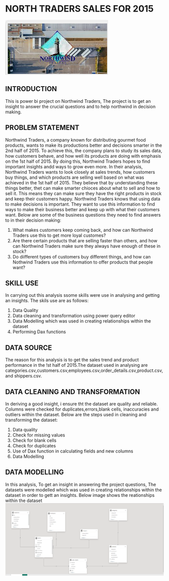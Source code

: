 # NORTH TRADERS SALES FOR 2015

![](https://github.com/akpanmary46/Akpanoluwadamilola/blob/main/NORTHWIND%20IMAGE.png)

## INTRODUCTION
   This is power bi project on Northwind Traders, The project is to get an insight to answer the crucial questions and to help northwind in decision making.
   
## PROBLEM STATEMENT

  Northwind Traders, a company known for distributing gourmet food products, wants to make its productions better and decisions smarter in the 2nd half of 2015. To achieve this, the company plans to study its sales data, how customers behave, and how well its products are doing with emphasis on the 1st half of 2015. By doing this, Northwind Traders hopes to find important insights andd ways to grow even more.
  In their analysis, Northwind Traders wants to look closely at sales trends, how customers buy things, and which products are selling well based on what was achieved in the 1st half of 2015. They believe that by understanding these things better, thet can make smarter chioces about what to sell and how to sell it. This means they can make sure they have the right products in stock and keep their customers happy.
   Northwind Traders knows that using data to make decisions is important. They want to use this information to find ways to make their business better and keep up with what their customers want. Below are some of the business questions they need to find answers to in their decision making:

   1. What makes customers keep coming back, and how can Northwind Traders use this to get more loyal customes?
   2. Are there certain products  that are selling faster than others, and how can Northwind Traders make sure they always have enough of these in stock?
   3. Do diifferent types of customers buy different things, and how can Nothwind Traders use this information to offer products that people want?

## SKILL USE
 In carrying out this analysis ssome skills were use in analysing and getting an insights. The skils use are as follows:
  1. Data Quality
  2. Data cleaning and transformation using power query editor
  3. Data Modelling which was used in creating relationships within the dataset
  4. Performing Dax functions

## DATA SOURCE
  The reason for this analysis is to get the sales trend and product performance in the !st half of 2015.The dataset used in analysing are categories.csv,customers.csv,employees.csv,order_details.csv,product.csv, and shippers.csv.

## DATA CLEANING AND TRANSFORMATION
 In deriving a good insight, i ensure tht the dataset are quality and reliable. Columns were checked for duplicates,errors,blank cells, inaccuracies and outliers within the dataset. Below are the steps used in cleaning and transforming the dataset:
  1. Data quality
  2. Check for missing values
  3. Check for blank cells
  4. Check for duplicates
  5. Use of Dax function in calculating fields and new columns
  6. Data Modelling

## DATA MODELLING
  In this analysis, To get an insight in answering the project questions, The datasets were modelled which was used in creating relationships within the dataset in order to gett an insights. Below image shows the reationships within the dataset
  ![](https://github.com/akpanmary46/Akpanoluwadamilola/blob/main/Modelling.png)
  
 
